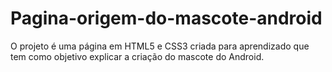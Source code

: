 # Pagina-origem-do-mascote-android
 O projeto é uma página em HTML5 e CSS3 criada para aprendizado que tem como objetivo explicar a criação do mascote do Android.
